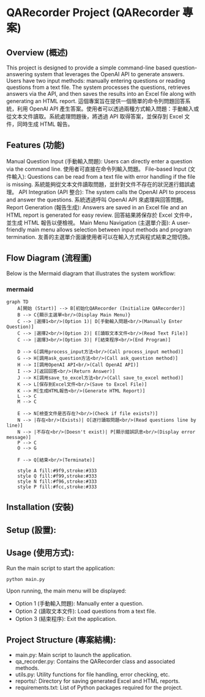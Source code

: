# QARecorder Project (QARecorder 專案)
## Overview (概述)
This project is designed to provide a simple command-line based question-answering system that leverages the OpenAI API to generate answers. Users have two input methods: manually entering questions or reading questions from a text file. The system processes the questions, retrieves answers via the API, and then saves the results into an Excel file along with generating an HTML report.
這個專案旨在提供一個簡單的命令列問題回答系統，利用 OpenAI API 產生答案。使用者可以透過兩種方式輸入問題：手動輸入或從文本文件讀取。系統處理問題後，將透過 API 取得答案，並保存到 Excel 文件，同時生成 HTML 報告。

## Features (功能)
Manual Question Input (手動輸入問題):
Users can directly enter a question via the command line.
使用者可直接在命令列輸入問題。
File-based Input (文件輸入):
Questions can be read from a text file with error handling if the file is missing.
系統能夠從文本文件讀取問題，並針對文件不存在的狀況進行錯誤處理。
API Integration (API 整合):
The system calls the OpenAI API to process and answer the questions.
系統透過呼叫 OpenAI API 來處理與回答問題。
Report Generation (報告生成):
Answers are saved in an Excel file and an HTML report is generated for easy review.
回答結果將保存於 Excel 文件中，並生成 HTML 報告以便檢視。
Main Menu Navigation (主選單介面):
A user-friendly main menu allows selection between input methods and program termination.
友善的主選單介面讓使用者可以在輸入方式與程式結束之間切換。

## Flow Diagram (流程圖)
Below is the Mermaid diagram that illustrates the system workflow:
### mermaid
```
graph TD
    A[開始 (Start)] --> B[初始化QARecorder (Initialize QARecorder)]
    B --> C{顯示主選單<br/>(Display Main Menu)}
    C --> |選擇1<br/>(Option 1)| D[手動輸入問題<br/>(Manually Enter Question)]
    C --> |選擇2<br/>(Option 2)| E[讀取文本文件<br/>(Read Text File)]
    C --> |選擇3<br/>(Option 3)| F[結束程序<br/>(End Program)]
    
    D --> G[調用process_input方法<br/>(Call process_input method)]
    G --> H[調用ask_question方法<br/>(Call ask_question method)]
    H --> I[調用OpenAI API<br/>(Call OpenAI API)]
    I --> J[返回回答<br/>(Return Answer)]
    J --> K[調用save_to_excel方法<br/>(Call save_to_excel method)]
    K --> L[保存到Excel文件<br/>(Save to Excel File)]
    K --> M[生成HTML報告<br/>(Generate HTML Report)]
    L --> C
    M --> C
    
    E --> N[檢查文件是否存在?<br/>(Check if file exists?)]
    N --> |存在<br/>(Exists)| O[逐行讀取問題<br/>(Read questions line by line)]
    N --> |不存在<br/>(Doesn't exist)| P[顯示錯誤訊息<br/>(Display error message)]
    P --> C
    O --> G
    
    F --> Q[結束<br/>(Terminate)]
    
    style A fill:#9f9,stroke:#333
    style Q fill:#f99,stroke:#333
    style N fill:#f96,stroke:#333
    style P fill:#fcc,stroke:#333
```
## Installation (安裝)

## Setup (設置):

## Usage (使用方式):
Run the main script to start the application:
```
python main.py
```

Upon running, the main menu will be displayed:

* Option 1 (手動輸入問題): Manually enter a question.
* Option 2 (讀取文本文件): Load questions from a text file.
* Option 3 (結束程序): Exit the application.

## Project Structure (專案結構):
* main.py: Main script to launch the application.
* qa_recorder.py: Contains the QARecorder class and associated methods.
* utils.py: Utility functions for file handling, error checking, etc.
* reports/: Directory for saving generated Excel and HTML reports.
* requirements.txt: List of Python packages required for the project.
